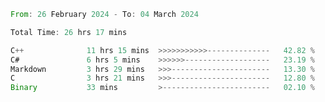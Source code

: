<!--<div align=center><img src="https://leetcard.jacoblin.cool/CalvinWan0101"></div>-->

<!--START_SECTION:waka-->

```rust
From: 26 February 2024 - To: 04 March 2024

Total Time: 26 hrs 17 mins

C++              11 hrs 15 mins  >>>>>>>>>>>--------------   42.82 %
C#               6 hrs 5 mins    >>>>>>-------------------   23.19 %
Markdown         3 hrs 29 mins   >>>----------------------   13.30 %
C                3 hrs 21 mins   >>>----------------------   12.80 %
Binary           33 mins         >------------------------   02.10 %
```

<!--END_SECTION:waka-->
